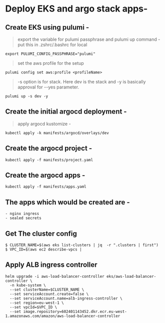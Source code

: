 # Deploy EKS and argo stack apps-

## Create EKS using pulumi -

  > export the variable for pulumi passphrase and pulumi up command -
  > put this in .zshrc/.bashrc for local
  
    export PULUMI_CONFIG_PASSPHRASE="pulumi"
  
  > set the aws profile for the setup

    pulumi config set aws:profile <profileName>

  > -s option is for stack. Here dev is the stack and -y is basically approval for --yes parameter.

    pulumi up -s dev -y

## Create the initial argocd deployment -

  > apply argocd kustomize -

    kubectl apply -k manifests/argocd/overlays/dev

## Create the argocd project -

    kubectl apply -f manifests/project.yaml 

## Create the argocd apps -

    kubectl apply -f manifests/apps.yaml

## The apps which would be created are -

    - nginx ingress
    - sealed secrets 
## Get The cluster config 

    $ CLUSTER_NAME=$(aws eks list-clusters | jq  -r ".clusters | first")
    $ VPC_ID=$(aws ec2 describe-vpcs | 
    
## Apply ALB ingress controller

    helm upgrade -i aws-load-balancer-controller eks/aws-load-balancer-controller \
      -n kube-system \
      --set clusterName=$CLUSTER_NAME \
      --set serviceAccount.create=false \
      --set serviceAccount.name=alb-ingress-controller \
      --set region=eu-west-1 \
      --set vpcId=$VPC_ID \  
      --set image.repository=602401143452.dkr.ecr.eu-west-1.amazonaws.com/amazon/aws-load-balancer-controller
